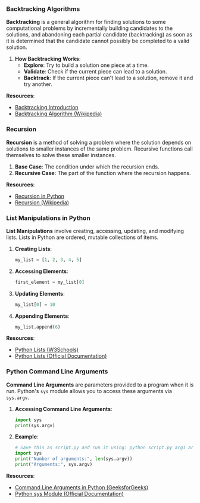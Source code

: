 ### Backtracking Algorithms

**Backtracking** is a general algorithm for finding solutions to some computational problems by incrementally building candidates to the solutions, and abandoning each partial candidate (backtracking) as soon as it is determined that the candidate cannot possibly be completed to a valid solution.

1. **How Backtracking Works**:
   - **Explore**: Try to build a solution one piece at a time.
   - **Validate**: Check if the current piece can lead to a solution.
   - **Backtrack**: If the current piece can't lead to a solution, remove it and try another.

**Resources**:

- [Backtracking Introduction](https://www.geeksforgeeks.org/backtracking-introduction/)
- [Backtracking Algorithm (Wikipedia)](https://en.wikipedia.org/wiki/Backtracking)

### Recursion

**Recursion** is a method of solving a problem where the solution depends on solutions to smaller instances of the same problem. Recursive functions call themselves to solve these smaller instances.

1. **Base Case**: The condition under which the recursion ends.
2. **Recursive Case**: The part of the function where the recursion happens.

**Resources**:

- [Recursion in Python](https://realpython.com/python-recursion/)
- [Recursion (Wikipedia)](<https://en.wikipedia.org/wiki/Recursion_(computer_science)>)

### List Manipulations in Python

**List Manipulations** involve creating, accessing, updating, and modifying lists. Lists in Python are ordered, mutable collections of items.

1. **Creating Lists**:

   ```python
   my_list = [1, 2, 3, 4, 5]
   ```

2. **Accessing Elements**:

   ```python
   first_element = my_list[0]
   ```

3. **Updating Elements**:

   ```python
   my_list[0] = 10
   ```

4. **Appending Elements**:
   ```python
   my_list.append(6)
   ```

**Resources**:

- [Python Lists (W3Schools)](https://www.w3schools.com/python/python_lists.asp)
- [Python Lists (Official Documentation)](https://docs.python.org/3/tutorial/datastructures.html#more-on-lists)

### Python Command Line Arguments

**Command Line Arguments** are parameters provided to a program when it is run. Python's `sys` module allows you to access these arguments via `sys.argv`.

1. **Accessing Command Line Arguments**:

   ```python
   import sys
   print(sys.argv)
   ```

2. **Example**:
   ```python
   # Save this as script.py and run it using: python script.py arg1 arg2
   import sys
   print("Number of arguments:", len(sys.argv))
   print("Arguments:", sys.argv)
   ```

**Resources**:

- [Command Line Arguments in Python (GeeksforGeeks)](https://www.geeksforgeeks.org/how-to-use-sys-argv-in-python/)
- [Python sys Module (Official Documentation)](https://docs.python.org/3/library/sys.html#sys.argv)
